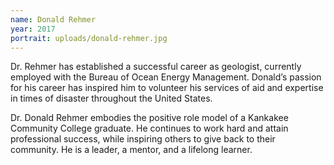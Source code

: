 ```yaml
---
name: Donald Rehmer
year: 2017
portrait: uploads/donald-rehmer.jpg
---
```


Dr. Rehmer has established a successful career as geologist, currently employed with the Bureau of Ocean Energy Management. Donald’s passion for his career has inspired him to volunteer his services of aid and expertise in times of disaster throughout the United States.

Dr. Donald Rehmer embodies the positive role model of a Kankakee Community College graduate. He continues to work hard and attain professional success, while inspiring others to give back to their community. He is a leader, a mentor, and a lifelong learner.
